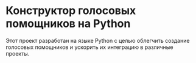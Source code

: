 # Конструктор голосовых помощников на Python 

Этот проект разработан на языке Python с целью облегчить создание голосовых помощников и ускорить их интеграцию в различные проекты.
